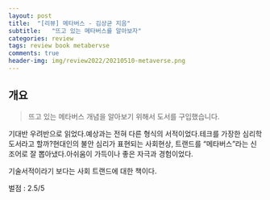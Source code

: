 ```yaml
---
layout: post
title:  "[리뷰] 메타버스 - 김상균 지음"
subtitle:   "뜨고 있는 메타버스를 알아보자"
categories: review
tags: review book metabervse
comments: true
header-img: img/review2022/20210510-metaverse.png
---
```


## 개요
> 뜨고 있는 메타버스 개념을 알아보기 위해서 도서를 구입했습니다. 

기대반 우려반으로 읽었다.예상과는 전혀 다른 형식의 서적이었다.테크를 가장한 심리학 도서라고 할까?현대인의 불안 심리가 표현되는 사회현상, 트랜드를 “메타버스”라는 신조어로 잘 뽑아냈다.아쉬움이 가득이나 좋은 자극과 경험이었다.

기술서적이라기 보다는 사회 트랜드에 대한 책이다.

벌점 : 2.5/5 
